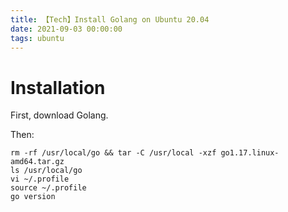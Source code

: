 ```yaml
---
title: 【Tech】Install Golang on Ubuntu 20.04
date: 2021-09-03 00:00:00
tags: ubuntu
---
```


# Installation

First, download Golang.

Then:

    rm -rf /usr/local/go && tar -C /usr/local -xzf go1.17.linux-amd64.tar.gz
    ls /usr/local/go
    vi ~/.profile
    source ~/.profile 
    go version

